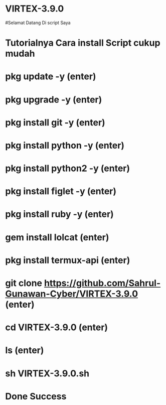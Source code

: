 # VIRTEX-3.9.0

#Selamat Datang Di script Saya

# Tutorialnya Cara install Script cukup mudah

# pkg update -y (enter)

# pkg upgrade -y (enter)

# pkg install git -y (enter)

# pkg install python -y (enter)

# pkg install python2 -y (enter)

# pkg install figlet -y (enter)

# pkg install ruby -y (enter)

# gem install lolcat (enter)

# pkg install termux-api (enter)

# git clone https://github.com/Sahrul-Gunawan-Cyber/VIRTEX-3.9.0 (enter)

# cd VIRTEX-3.9.0 (enter)

# ls (enter)

# sh VIRTEX-3.9.0.sh

# Done Success
